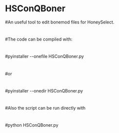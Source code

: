 # HSConQBoner
#An useful tool to edit bonemod files for HoneySelect.
#
#The code can be compiled with:
#
#pyinstaller --onefile HSConQBoner.py
#
#or
#
#pyinstaller --onedir HSConQBoner.py
#
#
#Also the script can be run directly with
#
#python HSConQBoner.py



